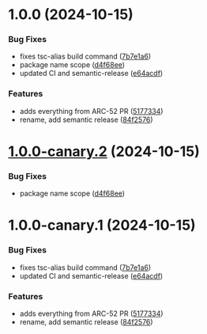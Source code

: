 # 1.0.0 (2024-10-15)


### Bug Fixes

* fixes tsc-alias build command ([7b7e1a6](https://github.com/algorandfoundation/xHD-Wallet-API-ts/commit/7b7e1a6b3958479b7c6fd3516ecda550936cb7f8))
* package name scope ([d4f68ee](https://github.com/algorandfoundation/xHD-Wallet-API-ts/commit/d4f68eea19a82b6cf2d47123a6819ad5c49938f0))
* updated CI and semantic-release ([e64acdf](https://github.com/algorandfoundation/xHD-Wallet-API-ts/commit/e64acdfe72dbfb137189ae1ef4eb83566e41e3bd))


### Features

* adds everything from ARC-52 PR ([5177334](https://github.com/algorandfoundation/xHD-Wallet-API-ts/commit/517733458b7e9a10c059c2ddd265956c7127bde2))
* rename, add semantic release ([84f2576](https://github.com/algorandfoundation/xHD-Wallet-API-ts/commit/84f2576f7d37fc0bfd48dd266f8623e2f7c9beef))

# [1.0.0-canary.2](https://github.com/algorandfoundation/xHD-Wallet-API-ts/compare/v1.0.0-canary.1...v1.0.0-canary.2) (2024-10-15)


### Bug Fixes

* package name scope ([d4f68ee](https://github.com/algorandfoundation/xHD-Wallet-API-ts/commit/d4f68eea19a82b6cf2d47123a6819ad5c49938f0))

# 1.0.0-canary.1 (2024-10-15)


### Bug Fixes

* fixes tsc-alias build command ([7b7e1a6](https://github.com/algorandfoundation/xHD-Wallet-API-ts/commit/7b7e1a6b3958479b7c6fd3516ecda550936cb7f8))
* updated CI and semantic-release ([e64acdf](https://github.com/algorandfoundation/xHD-Wallet-API-ts/commit/e64acdfe72dbfb137189ae1ef4eb83566e41e3bd))


### Features

* adds everything from ARC-52 PR ([5177334](https://github.com/algorandfoundation/xHD-Wallet-API-ts/commit/517733458b7e9a10c059c2ddd265956c7127bde2))
* rename, add semantic release ([84f2576](https://github.com/algorandfoundation/xHD-Wallet-API-ts/commit/84f2576f7d37fc0bfd48dd266f8623e2f7c9beef))
